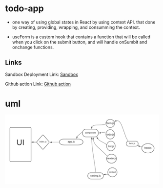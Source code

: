 # todo-app

- one way of using global states in React by using context API. that done by creating, providing, wrapping, and consumming the context.

- useForm is a custom hook that contains a function that will be called when you click on the submit button, and will handle onSumbit and onchange functions.


## Links

Sandbox Deployment Link: [Sandbox](https://codesandbox.io/s/autumn-surf-g685b)


Github action  Link: [Github action](https://github.com/qusaiqeisi/resty/runs/3587305335)

# uml 
![](images/uml.png)